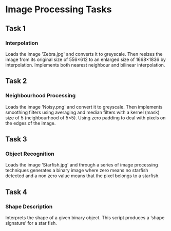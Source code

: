 # Image Processing Tasks

## Task 1

### Interpolation

Loads the image 'Zebra.jpg' and converts it to greyscale. Then resizes the image from its original size of 556×612 to an enlarged size of
1668×1836 by interpolation.
Implements both nearest neighbour and bilinear interpolation.


## Task 2

### Neighbourhood Processing 
Loads the image ‘Noisy.png' and convert it to greyscale. Then implements smoothing filters using averaging and median filters with
a kernel (mask) size of 5 (neighbourhood of 5×5). Using zero padding to deal with pixels on the edges of the image.


## Task 3

### Object Recognition 

Loads the image ‘Starfish.jpg’ and through a series of image processing techniques generates a binary image where zero means no starfish detected and a non zero value means that the pixel belongs to a starfish.

## Task 4

### Shape Description

Interprets the shape of a given binary object. This script produces a ‘shape signature’ for a star fish. 
